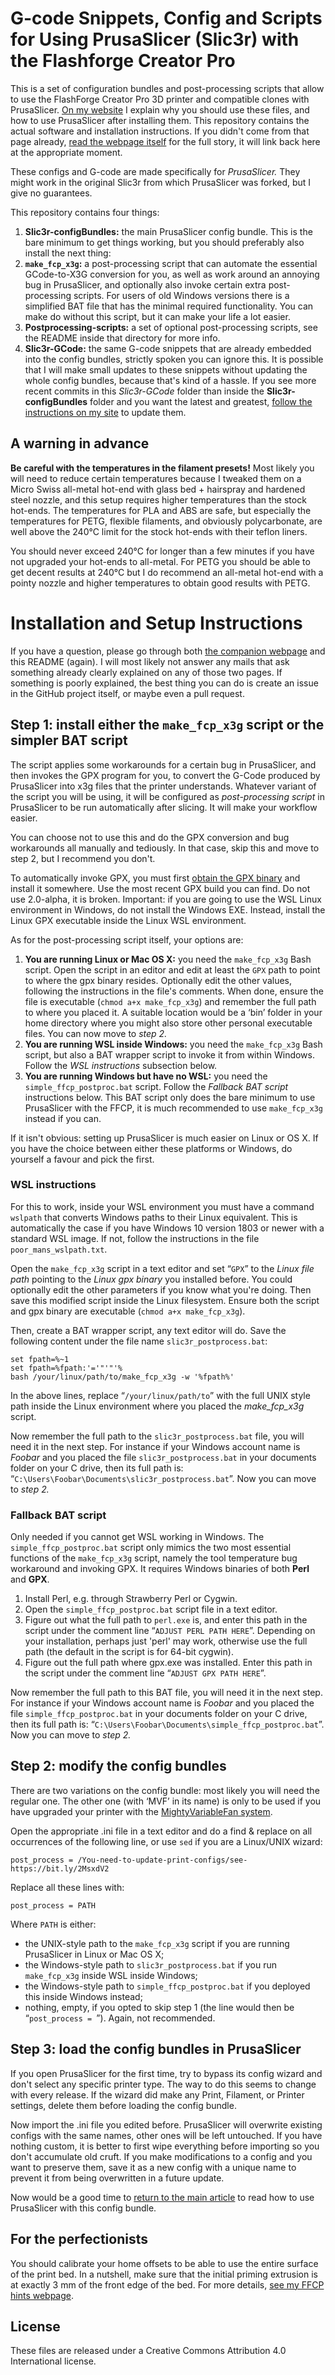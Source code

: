 # G-code Snippets, Config and Scripts for Using PrusaSlicer (Slic3r) with the Flashforge Creator Pro

This is a set of configuration bundles and post-processing scripts that allow to use the FlashForge Creator Pro 3D printer and compatible clones with PrusaSlicer. [On my website](https://www.dr-lex.be/software/ffcp-slic3r-profiles.html) I explain why you should use these files, and how to use PrusaSlicer after installing them. This repository contains the actual software and installation instructions. If you didn't come from that page already, [read the webpage itself](https://www.dr-lex.be/software/ffcp-slic3r-profiles.html) for the full story, it will link back here at the appropriate moment.

These configs and G-code are made specifically for *PrusaSlicer.* They might work in the original Slic3r from which PrusaSlicer was forked, but I give no guarantees.

This repository contains four things:

1. **Slic3r-configBundles:** the main PrusaSlicer config bundle. This is the bare minimum to get things working, but you should preferably also install the next thing:
2. **`make_fcp_x3g`:** a post-processing script that can automate the essential GCode-to-X3G conversion for you, as well as work around an annoying bug in PrusaSlicer, and optionally also invoke certain extra post-processing scripts. For users of old Windows versions there is a simplified BAT file that has the minimal required functionality. You can make do without this script, but it can make your life a lot easier.
3. **Postprocessing-scripts:** a set of optional post-processing scripts, see the README inside that directory for more info.
4. **Slic3r-GCode:** the same G-code snippets that are already embedded into the config bundles, strictly spoken you can ignore this. It is possible that I will make small updates to these snippets without updating the whole config bundles, because that's kind of a hassle. If you see more recent commits in this *Slic3r-GCode* folder than inside the **Slic3r-configBundles** folder and you want the latest and greatest, [follow the instructions on my site](https://www.dr-lex.be/software/ffcp-slic3r-profiles.html#gcode) to update them.


## A warning in advance

**Be careful with the temperatures in the filament presets!** Most likely you will need to reduce certain temperatures because I tweaked them on a Micro Swiss all-metal hot-end with glass bed + hairspray and hardened steel nozzle, and this setup requires higher temperatures than the stock hot-ends. The temperatures for PLA and ABS are safe, but especially the temperatures for PETG, flexible filaments, and obviously polycarbonate, are well above the 240°C limit for the stock hot-ends with their teflon liners.

You should never exceed 240°C for longer than a few minutes if you have not upgraded your hot-ends to all-metal. For PETG you should be able to get decent results at 240°C but I do recommend an all-metal hot-end with a pointy nozzle and higher temperatures to obtain good results with PETG.


# Installation and Setup Instructions

If you have a question, please go through both [the companion webpage](https://www.dr-lex.be/software/ffcp-slic3r-profiles.html) and this README (again). I will most likely not answer any mails that ask something already clearly explained on any of those two pages. If something is poorly explained, the best thing you can do is create an issue in the GitHub project itself, or maybe even a pull request.

## Step 1: install either the `make_fcp_x3g` script or the simpler BAT script

The script applies some workarounds for a certain bug in PrusaSlicer, and then invokes the GPX program for you, to convert the G-Code produced by PrusaSlicer into x3g files that the printer understands. Whatever variant of the script you will be using, it will be configured as *post-processing script* in PrusaSlicer to be run automatically after slicing. It will make your workflow easier.

You can choose not to use this and do the GPX conversion and bug workarounds all manually and tediously. In that case, skip this and move to step 2, but I recommend you don't.

To automatically invoke GPX, you must first [obtain the GPX binary](https://github.com/markwal/GPX) and install it somewhere. Use the most recent GPX build you can find. Do not use 2.0-alpha, it is broken. Important: if you are going to use the WSL Linux environment in Windows, do not install the Windows EXE. Instead, install the Linux GPX executable inside the Linux WSL environment.

As for the post-processing script itself, your options are:

1. **You are running Linux or Mac OS X:** you need the `make_fcp_x3g` Bash script. Open the script in an editor and edit at least the `GPX` path to point to where the gpx binary resides. Optionally edit the other values, following the instructions in the file's comments. When done, ensure the file is executable (`chmod a+x make_fcp_x3g`) and remember the full path to where you placed it. A suitable location would be a ‘bin’ folder in your home directory where you might also store other personal executable files. You can now move to *step 2.*
2. **You are running WSL inside Windows:** you need the `make_fcp_x3g` Bash script, but also a BAT wrapper script to invoke it from within Windows. Follow the *WSL instructions* subsection below.
3. **You are running Windows but have no WSL:** you need the `simple_ffcp_postproc.bat` script. Follow the *Fallback BAT script* instructions below. This BAT script only does the bare minimum to use PrusaSlicer with the FFCP, it is much recommended to use `make_fcp_x3g` instead if you can.

If it isn't obvious: setting up PrusaSlicer is much easier on Linux or OS X. If you have the choice between either these platforms or Windows, do yourself a favour and pick the first.

### WSL instructions

For this to work, inside your WSL environment you must have a command `wslpath` that converts Windows paths to their Linux equivalent. This is automatically the case if you have Windows 10 version 1803 or newer with a standard WSL image. If not, follow the instructions in the file `poor_mans_wslpath.txt`.

Open the `make_fcp_x3g` script in a text editor and set “`GPX`” to the *Linux file path* pointing to the *Linux gpx binary* you installed before. You could optionally edit the other parameters if you know what you're doing. Then save this modified script inside the Linux filesystem. Ensure both the script and gpx binary are executable (`chmod a+x make_fcp_x3g`).

Then, create a BAT wrapper script, any text editor will do. Save the following content under the file name `slic3r_postprocess.bat`:
```
set fpath=%~1
set fpath=%fpath:'='"'"'%
bash /your/linux/path/to/make_fcp_x3g -w '%fpath%'
```

In the above lines, replace “`/your/linux/path/to`” with the full UNIX style path inside the Linux environment where you placed the *make_fcp_x3g* script.

Now remember the full path to the `slic3r_postprocess.bat` file, you will need it in the next step. For instance if your Windows account name is *Foobar* and you placed the file `slic3r_postprocess.bat` in your documents folder on your C drive, then its full path is: “`C:\Users\Foobar\Documents\slic3r_postprocess.bat`”. Now you can move to *step 2.*

### Fallback BAT script

Only needed if you cannot get WSL working in Windows. The `simple_ffcp_postproc.bat` script only mimics the two most essential functions of the `make_fcp_x3g` script, namely the tool temperature bug workaround and invoking GPX. It requires Windows binaries of both **Perl** and **GPX**.

1. Install Perl, e.g. through Strawberry Perl or Cygwin.
2. Open the `simple_ffcp_postproc.bat` script file in a text editor.
3. Figure out what the full path to `perl.exe` is, and enter this path in the script under the comment line “`ADJUST PERL PATH HERE`”. Depending on your installation, perhaps just 'perl' may work, otherwise use the full path (the default in the script is for 64-bit cygwin).
4. Figure out the full path where gpx.exe was installed. Enter this path in the script under the comment line “`ADJUST GPX PATH HERE`”.

Now remember the full path to this BAT file, you will need it in the next step. For instance if your Windows account name is *Foobar* and you placed the file `simple_ffcp_postproc.bat` in your documents folder on your C drive, then its full path is: “`C:\Users\Foobar\Documents\simple_ffcp_postproc.bat`”. Now you can move to *step 2.*


## Step 2: modify the config bundles

There are two variations on the config bundle: most likely you will need the regular one. The other one (with ‘MVF’ in its name) is only to be used if you have upgraded your printer with the [MightyVariableFan system](https://github.com/DrLex0/MightyVariableFan).

Open the appropriate .ini file in a text editor and do a find & replace on all occurrences of the following line, or use `sed` if you are a Linux/UNIX wizard:
```
post_process = /You-need-to-update-print-configs/see-https://bit.ly/2MsxdV2
```
Replace all these lines with:
```
post_process = PATH
```
Where `PATH` is either:
* the UNIX-style path to the `make_fcp_x3g` script if you are running PrusaSlicer in Linux or Mac OS X;
* the Windows-style path to `slic3r_postprocess.bat` if you run `make_fcp_x3g` inside WSL inside Windows;
* the Windows-style path to `simple_ffcp_postproc.bat` if you deployed this inside Windows instead;
* nothing, empty, if you opted to skip step 1 (the line would then be “`post_process = `”). Again, not recommended.


## Step 3: load the config bundles in PrusaSlicer

If you open PrusaSlicer for the first time, try to bypass its config wizard and don't select any specific printer type. The way to do this seems to change with every release. If the wizard did make any Print, Filament, or Printer settings, delete them before loading the config bundle.

Now import the .ini file you edited before. PrusaSlicer will overwrite existing configs with the same names, other ones will be left untouched. If you have nothing custom, it is better to first wipe everything before importing so you don't accumulate old cruft. If you make modifications to a config and you want to preserve them, save it as a new config with a unique name to prevent it from being overwritten in a future update.

Now would be a good time to [return to the main article](https://www.dr-lex.be/software/ffcp-slic3r-profiles.html#using) to read how to use PrusaSlicer with this config bundle.


## For the perfectionists

You should calibrate your home offsets to be able to use the entire surface of the print bed. In a nutshell, make sure that the initial priming extrusion is at exactly 3 mm of the front edge of the bed. For more details, [see my FFCP hints webpage](https://www.dr-lex.be/info-stuff/print3d-ffcp.html#hint_calib).



## License
These files are released under a Creative Commons Attribution 4.0 International license.
